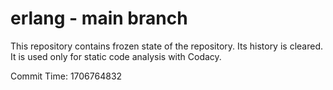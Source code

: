 # erlang - main branch

This repository contains frozen state of the repository.
Its history is cleared. It is used only for static code
analysis with Codacy.

Commit Time: 1706764832